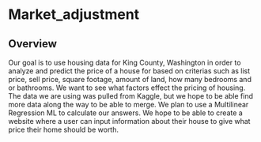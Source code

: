 # Market_adjustment

## Overview

Our goal is to use housing data for King County, Washington in order to analyze and predict the price of a house for based on criterias such as list price, sell price, square footage, amount of land, how many bedrooms and or bathrooms.  We want to see what factors effect the pricing of housing.  The data we are using was pulled from Kaggle, but we hope to be able find more data along the way to be able to merge.  We plan to use a Multilinear Regression ML to calculate our answers.  We hope to be able to create a website where a user can input information about their house to give what price their home should be worth.


